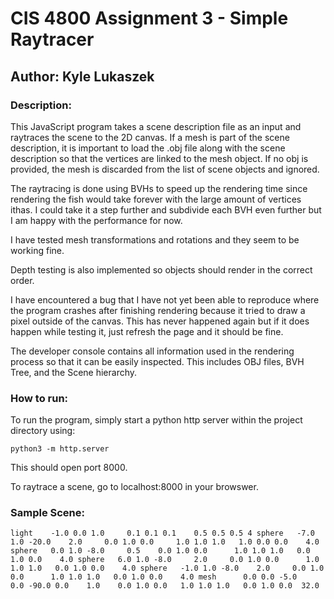 # CIS 4800 Assignment 3 - Simple Raytracer

## Author: Kyle Lukaszek

### Description:

This JavaScript program takes a scene description file as an input and raytraces the scene to the 2D canvas. If a mesh is part of the scene description, it is important to load the .obj file along with the scene description so that the vertices are linked to the mesh object. If no obj is provided, the mesh is discarded from the list of scene objects and ignored.

The raytracing is done using BVHs to speed up the rendering time since rendering the fish would take forever with the large amount of vertices ithas. I could take it a step further and subdivide each BVH even further but I am happy with the performance for now.

I have tested mesh transformations and rotations and they seem to be working fine.

Depth testing is also implemented so objects should render in the correct order.

I have encountered a bug that I have not yet been able to reproduce where the program crashes after finishing rendering because it tried to draw a pixel outside of the canvas. This has never happened again but if it does happen while testing it, just refresh the page and it should be fine.

The developer console contains all information used in the rendering process so that it can be easily inspected. This includes OBJ files, BVH Tree, and the Scene hierarchy.

### How to run:

To run the program, simply start a python http server within the project directory using:

`
python3 -m http.server
`

This should open port 8000.

To raytrace a scene, go to localhost:8000 in your browswer.

### Sample Scene:

`
light    -1.0 0.0 1.0     0.1 0.1 0.1    0.5 0.5 0.5
4
sphere   -7.0 1.0 -20.0    2.0     0.0 1.0 0.0     1.0 1.0 1.0   1.0 0.0 0.0    4.0
sphere   0.0 1.0 -8.0     0.5    0.0 1.0 0.0      1.0 1.0 1.0   0.0 1.0 0.0    4.0
sphere   6.0 1.0 -8.0     2.0     0.0 1.0 0.0      1.0 1.0 1.0   0.0 1.0 0.0    4.0
sphere   -1.0 1.0 -8.0    2.0     0.0 1.0 0.0      1.0 1.0 1.0   0.0 1.0 0.0    4.0
mesh      0.0 0.0 -5.0    0.0 -90.0 0.0    1.0    0.0 1.0 0.0   1.0 1.0 1.0   0.0 1.0 0.0  32.0
`
